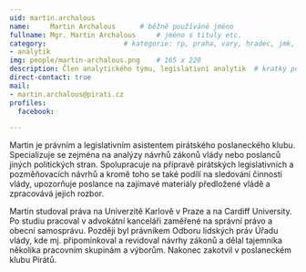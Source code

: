 ```yaml
---
uid: martin.archalous
name:     Martin Archalous  	# běžně používáné jméno
fullname: Mgr. Martin Archalous  	# jméno s tituly etc.
category:                	# kategorie: rp, praha, vary, hradec, jmk, senat
- analytik
img: people/martin-archalous.png    # 165 x 220
description: Člen analytického týmu, legislativní analytik	# kratký popis, max 160 znaků
direct-contact: true
mail:
- martin.archalous@pirati.cz
profiles:
  facebook:

---
```


Martin je právním a legislativním asistentem pirátského poslaneckého klubu. Specializuje se zejména na analýzy návrhů zákonů vlády nebo poslanců jiných politických stran. Spolupracuje na přípravě pirátských legislativních a pozměňovacích návrhů a kromě toho se také podílí na sledování činnosti vlády, upozorňuje poslance na zajímavé materiály předložené vládě a zpracovává jejich rozbor.

Martin studoval práva na Univerzitě Karlově v Praze a na Cardiff University. Po studiu pracoval v advokátní kanceláři zaměřené na správní právo a obecní samosprávu. Později byl právníkem Odboru lidských práv Úřadu vlády, kde mj. připomínkoval a revidoval návrhy zákonů a dělal tajemníka několika pracovním skupinám a výborům. Nakonec zakotvil v poslaneckém klubu Pirátů.
